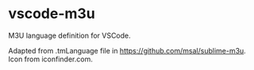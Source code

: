 # vscode-m3u

M3U language definition for VSCode.

Adapted from .tmLanguage file in https://github.com/msal/sublime-m3u.
Icon from iconfinder.com.
